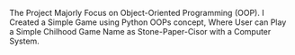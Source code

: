 The Project Majorly Focus on Object-Oriented Programming (OOP).
I Created a Simple Game using Python OOPs concept, Where User can Play a Simple Chilhood Game Name as Stone-Paper-Cisor with a Computer System.
